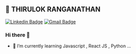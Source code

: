 ## 👦 THIRULOK RANGANATHAN 

[![Linkedin Badge](https://img.shields.io/badge/-LinkedIn-blue?style=for-the-badge&logo=Linkedin&logoColor=white&link=https://www.linkedin.com/in/harshadranganathan)](https://www.linkedin.com/in/thirulok-r-17bb291a5)
[![Gmail Badge](https://img.shields.io/badge/-Gmail-c14438?style=for-the-badge&logo=Gmail&logoColor=white&link=mailto:rharshad93@gmail.com)](mailto:rthirulok12@gmail.com)

### Hi there 👋

- 🌱 I’m currently learning Javascript , React JS , Python ...

<!--
**Thirulok-Ranganathan/Thirulok-Ranganathan** is a ✨ _special_ ✨ repository because its `README.md` (this file) appears on your GitHub profile.

Here are some ideas to get you started:

- 🔭 I’m currently working on ...
- 👯 I’m looking to collaborate on ...
- 🤔 I’m looking for help with ...
- 💬 Ask me about ...
- 📫 How to reach me: ...
- 😄 Pronouns: ...
- ⚡ Fun fact: ...
-->
